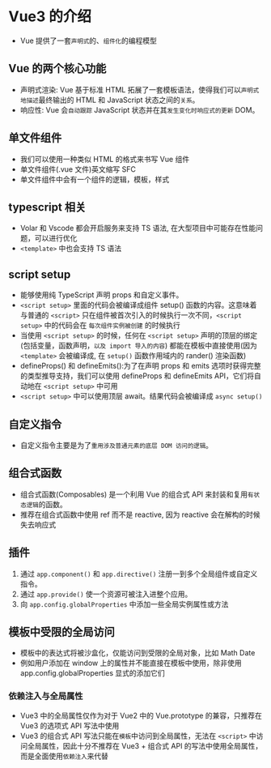 # Vue3 的介绍

* Vue 提供了一套`声明式`的、`组件化`的编程模型

## Vue 的两个核心功能

* 声明式渲染: Vue 基于标准 HTML 拓展了一套模板语法，使得我们可以`声明式地描述`最终输出的 HTML 和 JavaScript 状态之间的`关系`。
* 响应性: Vue 会`自动跟踪` JavaScript 状态并在其`发生变化时响应式的更新` DOM。

## 单文件组件

* 我们可以使用一种类似 HTML 的格式来书写 Vue 组件
* 单文件组件(.vue 文件)英文缩写 SFC
* 单文件组件中会有一个组件的逻辑，模板，样式

## typescript 相关

* Volar 和 Vscode 都会开启服务来支持 TS 语法, 在大型项目中可能存在性能问题，可以进行优化
* `<template>` 中也会支持 TS 语法

## script setup

* 能够使用纯 TypeScript 声明 props 和自定义事件。
* `<script setup>` 里面的代码会被编译成组件 setup() 函数的内容。这意味着与普通的 `<script>` 只在组件被首次引入的时候执行一次不同，`<script setup>` 中的代码会在 `每次组件实例被创建` 的时候执行
* 当使用 `<script setup>` 的时候，任何在 `<script setup>` 声明的顶层的绑定 (包括变量，函数声明，`以及 import 导入的内容`) 都能在模板中直接使用(因为 `<template>` 会被编译成, 在 `setup()` 函数作用域内的 rander() 渲染函数)
* defineProps() 和 defineEmits():为了在声明 props 和 emits 选项时获得完整的类型推导支持，我们可以使用 defineProps 和 defineEmits API，它们将自动地在 `<script setup>` 中可用
* `<script setup>` 中可以使用顶层 await。结果代码会被编译成 `async setup()`

## 自定义指令

* 自定义指令主要是为了`重用涉及普通元素的底层 DOM 访问的逻辑`。

## 组合式函数

* 组合式函数(Composables) 是一个利用 Vue 的组合式 API 来封装和复用`有状态逻辑`的函数。
* 推荐在组合式函数中使用 ref 而不是 reactive, 因为 reactive 会在解构的时候失去响应式

## 插件

1. 通过 `app.component()` 和 `app.directive()` 注册一到多个全局组件或自定义指令。
2. 通过 `app.provide()` 使一个资源可被注入进整个应用。
3. 向 `app.config.globalProperties` 中添加一些全局实例属性或方法

## 模板中受限的全局访问

* 模板中的表达式将被沙盒化，仅能访问到受限的全局对象，比如 Math Date
* 例如用户添加在 window 上的属性并不能直接在模板中使用，除非使用 app.config.globalProperties 显式的添加它们

### 依赖注入与全局属性

* Vue3 中的全局属性仅作为对于 Vue2 中的 Vue.prototype 的兼容，只推荐在 Vue3 的选项式 API 写法中使用
* Vue3 的组合式 API 写法只能在`模板`中访问到全局属性，无法在 `<script>` 中访问全局属性，因此十分不推荐在 Vue3 + 组合式 API 的写法中使用全局属性，而是全面使用`依赖注入`来代替
